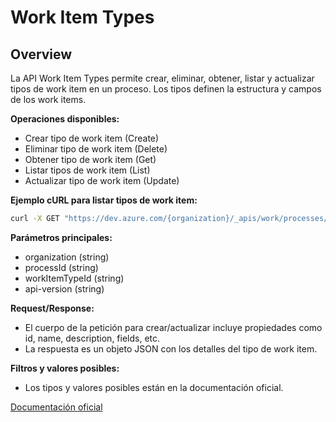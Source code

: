 # Work Item Types

## Overview
La API Work Item Types permite crear, eliminar, obtener, listar y actualizar tipos de work item en un proceso. Los tipos definen la estructura y campos de los work items.

**Operaciones disponibles:**
- Crear tipo de work item (Create)
- Eliminar tipo de work item (Delete)
- Obtener tipo de work item (Get)
- Listar tipos de work item (List)
- Actualizar tipo de work item (Update)

**Ejemplo cURL para listar tipos de work item:**
```bash
curl -X GET "https://dev.azure.com/{organization}/_apis/work/processes/{processId}/workItemTypes?api-version=7.2-preview.1" -H "Authorization: Bearer {token}"
```

**Parámetros principales:**
- organization (string)
- processId (string)
- workItemTypeId (string)
- api-version (string)

**Request/Response:**
- El cuerpo de la petición para crear/actualizar incluye propiedades como id, name, description, fields, etc.
- La respuesta es un objeto JSON con los detalles del tipo de work item.

**Filtros y valores posibles:**
- Los tipos y valores posibles están en la documentación oficial.

[Documentación oficial](https://learn.microsoft.com/en-us/rest/api/azure/devops/processes/work-item-types?view=azure-devops-rest-7.2)
